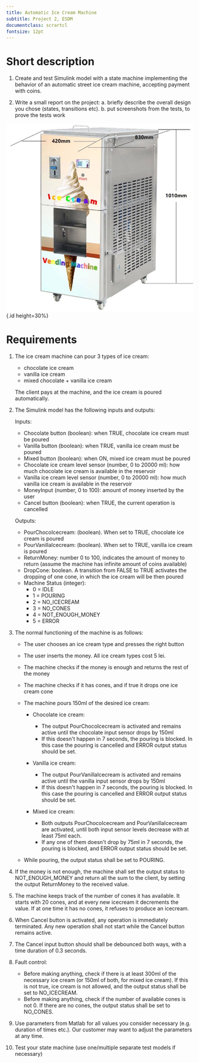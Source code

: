 ```yaml
---
title: Automatic Ice Cream Machine
subtitle: Project 2, ESDM
documentclass: scrartcl
fontsize: 12pt
---
```


# Short description

1. Create and test Simulink model with a state machine implementing the behavior of an automatic street ice cream machine, accepting payment with coins.

2. Write a small report on the project:
   a. briefly describe the overall design you chose (states, transitions etc).
   b. put screenshots from the tests, to prove the tests work
   
![Automatic ice cream Machine](img/StreetIceCreamMachine_Coins.jpg){.id height=30%}

# Requirements

1. The ice cream machine can pour 3 types of ice cream:
   - chocolate ice cream
   - vanilla ice cream
   - mixed chocolate + vanilla ice cream
   
   The client pays at the machine, and the ice cream is poured automatically.

2. The Simulink model has the following inputs and outputs:
    
    Inputs:
    - Chocolate button (boolean): when TRUE, chocolate ice cream must be poured
    - Vanilla button (boolean): when TRUE, vanilla ice cream must be poured
    - Mixed button (boolean): when ON, mixed ice cream must be poured
    - Chocolate ice cream level sensor (number, 0 to 20000 ml): how much chocolate ice cream is available in the reservoir
    - Vanilla ice cream level sensor (number, 0 to 20000 ml): how much vanilla ice cream is available in the reservoir
    - MoneyInput (number, 0 to 100): amount of money inserted by the user
    - Cancel button (boolean): when TRUE, the current operation is cancelled

    Outputs:
    - PourChocoIcecream:   (boolean). When set to TRUE, chocolate ice cream is poured
    - PourVanillaIcecream: (boolean). When set to TRUE, vanilla ice cream is poured
    - ReturnMoney: number 0 to 100, indicates the amount of money to return (assume the machine has infinite amount of coins available)
    - DropCone: boolean. A transition from FALSE to TRUE activates the dropping of one cone, in which the ice cream will be then poured
    - Machine Status (integer):
        - 0 = IDLE
        - 1 = POURING
        - 2 = NO_ICECREAM
        - 3 = NO_CONES
        - 4 = NOT_ENOUGH_MONEY
        - 5 = ERROR

3. The normal functioning of the machine is as follows:
   - The user chooses an ice cream type and presses the right button
   - The user inserts the money. All ice cream types cost 5 lei.
   - The machine checks if the money is enough and returns the rest of the money
   - The machine checks if it has cones, and if true it drops one ice cream cone
   - The machine pours 150ml of the desired ice cream:
     
     - Chocolate ice cream:

       - The output PourChocoIcecream is activated and remains active until the chocolate input sensor drops by 150ml
       - If this doesn't happen in 7 seconds, the pouring is blocked. In this case the pouring is cancelled and ERROR output status should be set.
       
     - Vanilla ice cream:
     
       - The output PourVanillaIcecream is activated and remains active until the vanilla input sensor drops by 150ml
       - If this doesn't happen in 7 seconds, the pouring is blocked. In this case the pouring is cancelled and ERROR output status should be set.

     - Mixed ice cream: 
     
       - Both outputs PourChocoIcecream and PourVanillaIcecream are activated, until both input sensor levels decrease with at least 75ml each.
       - If any one of them doesn't drop by 75ml in 7 seconds,  the pouring is blocked, and ERROR output status should be set.
       
    - While pouring, the output status shall be set to POURING.

4. If the money is not enough, the machine shall set the output status to NOT_ENOUGH_MONEY and return all the sum to the client, by setting the output ReturnMoney to the received value.

5. The machine keeps track of the number of cones it has available. It starts with 20 cones, and at every new icecream it decrements the value. If at one time it has no cones, it refuses to produce an icecream.

4. When Cancel button is activated, any operation is immediately terminated. Any new operation shall not start while the Cancel button remains active.

4. The Cancel input button should shall be debounced both ways, with a time duration of 0.3 seconds.

6. Fault control:
    
    - Before making anything, check if there is at least 300ml of the necessary ice cream (or 150ml of both, for mixed ice cream). If this is not true, ice cream is not allowed, and the output status shall be set to NO_ICECREAM.
    - Before making anything, check if the number of available cones is not 0. If there are no cones, the output status shall be set to NO_CONES.
    
7. Use parameters from Matlab for all values you consider necessary (e.g. duration of times etc.).
Our customer may want to adjust the parameters at any time.

6. Test your state machine (use one/multiple separate test models if necessary)

